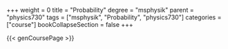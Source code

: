 +++
weight = 0
title = "Probability"
degree = "msphysik"
parent = "physics730"
tags = ["msphysik", "Probability", "physics730"]
categories = ["course"]
bookCollapseSection = false
+++

{{< genCoursePage >}}
